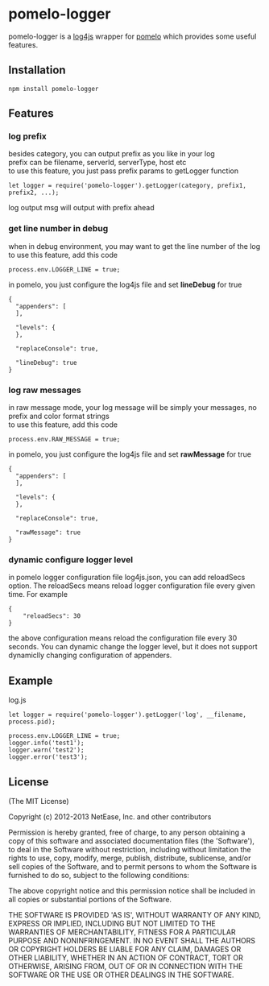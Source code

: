 pomelo-logger
========

pomelo-logger is a [log4js](https://github.com/nomiddlename/log4js-node) wrapper for [pomelo](https://github.com/NetEase/pomelo) which provides some useful features.  

## Installation
```
npm install pomelo-logger
```

## Features
### log prefix
besides category, you can output prefix as you like in your log  
prefix can be filename, serverId, serverType, host etc  
to use this feature, you just pass prefix params to getLogger function  
```
let logger = require('pomelo-logger').getLogger(category, prefix1, prefix2, ...);
```
 log output msg will output with prefix ahead   

### get line number in debug
when in debug environment, you may want to get the line number of the log  
to use this feature, add this code   
```
process.env.LOGGER_LINE = true;
```

in pomelo, you just configure the log4js file and set **lineDebug** for true  
```
{
  "appenders": [
  ],

  "levels": {
  }, 

  "replaceConsole": true,

  "lineDebug": true
}
```

### log raw messages
in raw message mode, your log message will be simply your messages, no prefix and color format strings  
to use this feature, add this code  
```
process.env.RAW_MESSAGE = true;
```

in pomelo, you just configure the log4js file and set **rawMessage** for true  
```
{
  "appenders": [
  ],

  "levels": {
  }, 

  "replaceConsole": true,

  "rawMessage": true
}
```

### dynamic configure logger level
in pomelo logger configuration file log4js.json, you can add reloadSecs option. The reloadSecs means reload logger configuration file every given time. For example
```
{
	"reloadSecs": 30
}
```
the above configuration means reload the configuration file every 30 seconds. You can dynamic change the logger level, but it does not support dynamiclly changing configuration of appenders.

## Example
log.js
```
let logger = require('pomelo-logger').getLogger('log', __filename, process.pid);

process.env.LOGGER_LINE = true;
logger.info('test1');
logger.warn('test2');
logger.error('test3');
```

## License
(The MIT License)

Copyright (c) 2012-2013 NetEase, Inc. and other contributors

Permission is hereby granted, free of charge, to any person obtaining
a copy of this software and associated documentation files (the
'Software'), to deal in the Software without restriction, including
without limitation the rights to use, copy, modify, merge, publish,
distribute, sublicense, and/or sell copies of the Software, and to
permit persons to whom the Software is furnished to do so, subject to
the following conditions:

The above copyright notice and this permission notice shall be
included in all copies or substantial portions of the Software.

THE SOFTWARE IS PROVIDED 'AS IS', WITHOUT WARRANTY OF ANY KIND,
EXPRESS OR IMPLIED, INCLUDING BUT NOT LIMITED TO THE WARRANTIES OF
MERCHANTABILITY, FITNESS FOR A PARTICULAR PURPOSE AND NONINFRINGEMENT.
IN NO EVENT SHALL THE AUTHORS OR COPYRIGHT HOLDERS BE LIABLE FOR ANY
CLAIM, DAMAGES OR OTHER LIABILITY, WHETHER IN AN ACTION OF CONTRACT,
TORT OR OTHERWISE, ARISING FROM, OUT OF OR IN CONNECTION WITH THE
SOFTWARE OR THE USE OR OTHER DEALINGS IN THE SOFTWARE.
